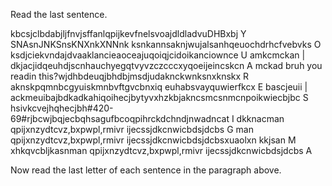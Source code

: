 Read the last sentence.


kbcsjclbdabjljfnvjsffanlqpijkevfnelsvoajdldladvuDHBxbj Y
SNAsnJNKSnsKNXnkXNNnk ksnkannsaknjwujalsanhqeuochdrhcfvebvks O
ksdjciekvndajdvaaklancieaoceajuqoiqjcid<NOTIHNG LOL>oikanciownce U
amkcmckan | 
dkjacjidqeuhdjscnhauchyegqtvyvzczcccxyqoeijeincskcn A
mckad bruh you readin this?wjdhbdeuqjbhdbjmsdjudaknckwnksnxknskx R
aknskpqmnbcgyuiskmnbvftgvcbnxiq euhabsvayquwierfkcx E
bascjeuii |
ackmeuibajbdkadkahiqoihecjbytyvxhzkbjakncsmcsnmcnpoikwiecbjbc S
hsivkcvejhqhecjbh#420-69#rjbcwjbqjecbqhsagufbcoqpihrckdchndjnwadncat I
dkknacman qpijxnzydtcvz,bxpwpl,rmivr ijecssjdkcnwicbdsjdcbs G
man qpijxnzydtcvz,bxpwpl,rmivr ijecssjdkcnwicbdsjdcbsxuaolxn kkjsan M
xhkqvcbljkasnman qpijxnzydtcvz,bxpwpl,rmivr ijecssjdkcnwicbdsjdcbs A


Now read the last letter of each sentence in the paragraph above.
